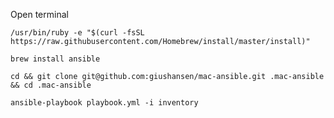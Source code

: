 Open terminal

`/usr/bin/ruby -e "$(curl -fsSL https://raw.githubusercontent.com/Homebrew/install/master/install)"`

`brew install ansible`

`cd && git clone git@github.com:giushansen/mac-ansible.git .mac-ansible && cd .mac-ansible`

`ansible-playbook playbook.yml -i inventory`
